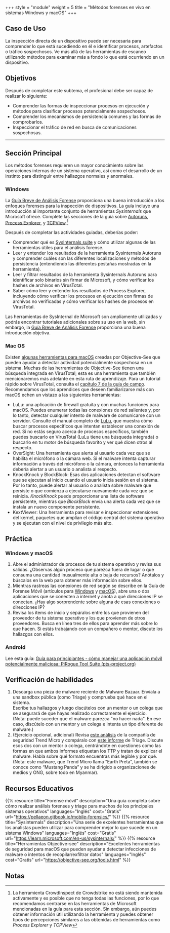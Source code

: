 +++
style = "module"
weight = 5
title = "Métodos forenses en vivo en sistemas Windows y macOS"
+++

## Caso de Uso

La inspección directa de un dispositivo puede ser necesaria para comprender lo que está sucediendo en él e identificar procesos, artefactos o tráfico sospechosos. Ve más allá de las herramientas de escaneo utilizando métodos para examinar más a fondo lo que está ocurriendo en un dispositivo.

## Objetivos

Después de completar este subtema, el profesional debe ser capaz de realizar lo siguiente:

- Comprender las formas de inspeccionar procesos en ejecución y métodos para clasificar procesos potencialmente sospechosos.
- Comprender los mecanismos de persistencia comunes y las formas de comprobarlos.
- Inspeccionar el tráfico de red en busca de comunicaciones sospechosas.

---
## Sección Principal

Los métodos forenses requieren un mayor conocimiento sobre las operaciones internas de un sistema operativo, así como el desarrollo de un instinto para distinguir entre hallazgos normales y anormales.

### Windows

La [Guía Breve de Análisis Forense](https://pellaeon.gitbook.io/mobile-forensics/) proporciona una buena introducción a los enfoques forenses para la inspección de dispositivos. La guía incluye una introducción al importante conjunto de herramientas _Sysinternals_ que Microsoft ofrece. Complete las secciones de la guía sobre [Autoruns](https://pellaeon.gitbook.io/mobile-forensics/windows/autoruns), [Process Explorer](https://pellaeon.gitbook.io/mobile-forensics/windows/processes), y [TCPView](https://pellaeon.gitbook.io/mobile-forensics/windows/network).[^1]

Después de completar las actividades guiadas, deberías poder:

- Comprender qué es [SysInternals suite](https://learn.microsoft.com/en-us/sysinternals/) y cómo utilizar algunas de las herramientas útiles para el análisis forense.
- Leer y entender los resultados de la herramienta Sysinternals Autoruns y comprender cuáles son las diferentes localizaciones y métodos de persistencia (entendiendo las diferentes pestañas mostradas en la herramienta).
- Leer y filtrar resultados de la herramienta Sysinternals Autoruns para identificar solo binarios sin firmar de Microsoft, y cómo verificar los hashes de archivos en VirusTotal.
- Saber cómo leer y entender los resultados de Process Explorer, incluyendo cómo verificar los procesos en ejecución con firmas de archivos no verificadas y cómo verificar los hashes de procesos en VirusTotal.

Las herramientas de SysInternal de Microsoft son ampliamente utilizadas y podrás encontrar tutoriales adicionales sobre su uso en la web, sin embargo, la [Guía Breve de Análisis Forense](https://pellaeon.gitbook.io/mobile-forensics/) proporciona una buena introducción objetiva.

### Mac OS

Existen [algunas herramientas para macOS](https://objective-see.org/tools.html) creadas por Objective-See que pueden ayudar a detectar actividad potencialmente sospechosa en un sistema. Muchas de las herramientas de Objective-See tienen una búsqueda integrada en VirusTotal; esta es una herramienta que también mencionaremos más adelante en esta ruta de aprendizaje. Para un tutorial rápido sobre VirusTotal, consulta el [capítulo 7 de la guía de campo](https://internews.org/wp-content/uploads/2023/11/Field-Guide-to-Threat-Labs.pdf). Recomendamos que los aprendices que deseen familiarizarse más con macOS echen un vistazo a las siguientes herramientas:

- LuLu: una aplicación de firewall gratuita y con muchas funciones para macOS. Puedes enumerar todas las conexiones de red salientes y, por lo tanto, detectar cualquier intento de malware de comunicarse con un servidor. Consulte el manual completo de [LuLu](https://objective-see.org/products/lulu.html), que muestra cómo buscar procesos específicos que intentan establecer una conexión de red. Si no estás seguro acerca de procesos específicos, también puedes buscarlo en VirusTotal (LuLu tiene una búsqueda integrada) o buscarlo en tu motor de búsqueda favorito y ver qué dicen otros al respecto.
- OverSight: Una herramienta que alerta al usuario cada vez que se habilita el micrófono o la cámara web. Si el malware intenta capturar información a través del micrófono o la cámara, entonces la herramienta debería alertar a un usuario o analista al respecto.
- KnockKnock y BlockBlock: Esas dos aplicaciones detectan el software que se ejecutan al inicio cuando el usuario inicia sesión en el sistema. Por lo tanto, puede alertar al usuario o analista sobre malware que persiste o que comienza a ejecutarse nuevamente cada vez que se reinicia. _KnockKnock_ puede proporcionar una lista de software persistente, mientras que _BlockBlock_ envía una alerta cada vez que se instala un nuevo componente persistente.
- KextViewer: Una herramienta para revisar e inspeccionar extensiones del kernel, paquetes que amplían el código central del sistema operativo y se ejecutan con el nivel de privilegio más alto.

## Práctica

### Windows y macOS

1. Abre el administrador de procesos de tu sistema operativo y revisa sus salidas. ¿Observas algún proceso que parezca fuera de lugar o que consuma una cantidad inusualmente alta o baja de recursos? Anótalos y búscalos en la web para obtener más información sobre ellos.
2. Mientras rastreas las conexiones de red según se describe en la Guía de Forense Móvil (artículos para [Windows](https://pellaeon.gitbook.io/mobile-forensics/windows/network) y [macOS](https://pellaeon.gitbook.io/mobile-forensics/mac/network)), abre una o dos aplicaciones que se conecten a internet y anota a qué direcciones IP se conectan. ¿Hay algo sorprendente sobre alguna de esas conexiones o direcciones IP?
3. Revisa los ítems de inicio y sepáralos entre los que provienen del proveedor de tu sistema operativo y los que provienen de otros proveedores. Busca en línea tres de ellos para aprender más sobre lo que hacen. Si estás trabajando con un compañero o mentor, discute los hallazgos con ellos.

### Android

Lee esta guía: [Guía para principiantes - cómo manejar una aplicación móvil potencialmente maliciosa: PiRogue Tool Suite (pts-project.org)](https://pts-project.org/guides/g3/)

## Verificación de habilidades

1. Descarga una pieza de malware reciente de Malware Bazaar. Envíala a una sandbox pública (como Triage) y comprueba qué hace en el sistema.  
    Escribe tus hallazgos y luego discútelos con un mentor o un colega que se asegurará de que hayas realizado correctamente el ejercicio.  
    (Nota: puede suceder que el malware parezca "no hacer nada". En ese caso, discútelo con un mentor y un colega e intenta un tipo diferente de malware.)
2. (Ejercicio opcional, adicional) Revisa [este análisis](https://www.trendmicro.com/en_us/research/22/k/earth-preta-spear-phishing-governments-worldwide.html) de la compañía de seguridad Trend Micro y compáralo con [este informe](https://tria.ge/240207-qlmmrahhgr/behavioral1) de Triage. Discute esos dos con un mentor o colega, centrándote en cuestiones como las formas en que ambos informes etiquetan los TTP y tratan de explicar el malware. Habla sobre qué formato encuentras más legible y por qué. (Nota: este malware, que Trend Micro llama “Earth Preta”, también se conoce como “Mustang Panda” y se ha dirigido a organizaciones de medios y ONG, sobre todo en Myanmar).

## Recursos Educativos

{{% resource title="Forense móvil" description="Una guía completa sobre cómo realizar análisis forenses y triage para muchos de los principales sistemas operativos" languages="Inglés" cost="Gratis" url="https://pellaeon.gitbook.io/mobile-forensics/" %}}
{{% resource title="Sysinternals" description="Una serie de excelentes herramientas que los analistas pueden utilizar para comprender mejor lo que sucede en un sistema Windows" languages="Inglés" cost="Gratis" url="https://learn.microsoft.com/en-us/sysinternals/" %}}
{{% resource title="Herramientas Objective-see" description="Excelentes herramientas de seguridad para macOS que pueden ayudar a detectar infecciones de malware o intentos de recopilar/exfiltrar datos" languages="Inglés" cost="Gratis" url="https://objective-see.org/tools.html" %}}

## Notas

[^1]: La herramienta CrowdInspect de Crowdstrike no está siendo mantenida activamente y es posible que no tenga todas las funciones, por lo que recomendamos centrarse en las herramientas de Microsoft mencionadas en la guía para esta sección. Sin embargo, aún puedes obtener información útil utilizando la herramienta y puedes obtener tipos de percepciones similares a las obtenidas de herramientas como _Process Explorer_ y _TCPView_